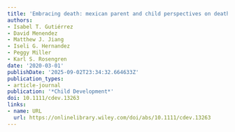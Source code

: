 ```yaml
---
title: 'Embracing death: mexican parent and child perspectives on death'
authors:
- Isabel T. Gutiérrez
- David Menendez
- Matthew J. Jiang
- Iseli G. Hernandez
- Peggy Miller
- Karl S. Rosengren
date: '2020-03-01'
publishDate: '2025-09-02T23:34:32.664633Z'
publication_types:
- article-journal
publication: '*Child Development*'
doi: 10.1111/cdev.13263
links:
- name: URL
  url: https://onlinelibrary.wiley.com/doi/abs/10.1111/cdev.13263
---
```

